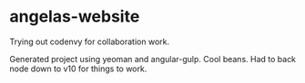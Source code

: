 # angelas-website

Trying out codenvy for collaboration work.

Generated project using yeoman and angular-gulp. Cool beans. Had to back node down to v10 for things to work.
